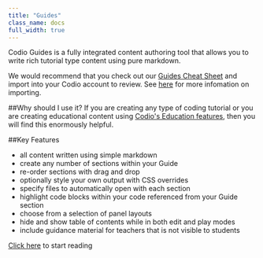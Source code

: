 ```yaml
---
title: "Guides"
class_name: docs
full_width: true
---
```


Codio Guides is a fully integrated content authoring tool that allows you to write rich tutorial type content using pure markdown.

We would recommend that you check out our [Guides Cheat Sheet](https://bitbucket.org/codiocontent/guides-cheat-sheet) and import into your Codio account to review. See [here](/docs/dashboard/projects/creating/) for more infomation on importing.

##Why should I use it?
If you are creating any type of coding tutorial or you are creating educational content using [Codio's Education features](/docs/quickstart/education), then you will find this enormously helpful.

##Key Features

- all content written using simple markdown
- create any number of sections within your Guide
- re-order sections with drag and drop
- optionally style your own output with CSS overrides
- specify files to automatically open with each section
- highlight code blocks within your code referenced from your Guide section
- choose from a selection of panel layouts
- hide and show table of contents while in both edit and play modes
- include guidance material for teachers that is not visible to students

[Click here](/docs/ide/tools/guides/overview/) to start reading